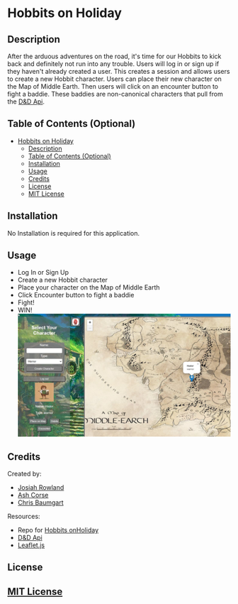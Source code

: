 # Hobbits on Holiday
## Description
After the arduous adventures on the road, it's time for our Hobbits to kick back and definitely not run into any trouble.  Users will log in or sign up if they haven't already created a user.  This creates a session and allows users to create a new Hobbit character.  Users can place their new character on the Map of Middle Earth.  Then users will click on an encounter button to fight a baddie.  These baddies are non-canonical characters that pull from the [D&D Api](https://5e-bits.github.io/docs/api).
## Table of Contents (Optional)

- [Hobbits on Holiday](#hobbits-on-holiday)
  - [Description](#description)
  - [Table of Contents (Optional)](#table-of-contents-optional)
  - [Installation](#installation)
  - [Usage](#usage)
  - [Credits](#credits)
  - [License](#license)
  - [MIT License](#mit-license)
## Installation
No Installation is required for this application.
## Usage
* Log In or Sign Up
* Create a new Hobbit character
* Place your character on the Map of Middle Earth
* Click Encounter button to fight a baddie
* Fight!
* WIN!
![Hobbits on Holiday](./public/images/HobbitsOnHoliday.jpg)
## Credits
Created by:
* [Josiah Rowland](https://github.com/jocephuss)
* [Ash Corse](https://github.com/AshLCorse)
* [Chris Baumgart](https://github.com/cbaumgart004)

Resources:
* Repo for [Hobbits onHoliday](https://github/cbaumgart)
* [D&D Api](https://5e-bits.github.io/docs/api)
* [Leaflet.js](https://leafletjs.com/reference.html)
## License
[MIT License](https://github.com/jocephuss/Hobbits-On-Holiday/blob/main/LICENSE)
---
